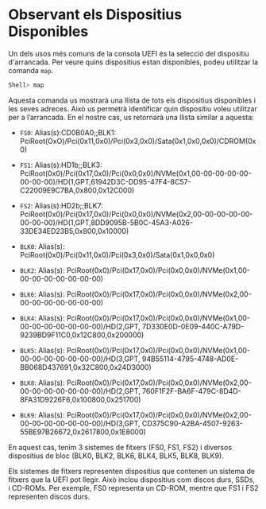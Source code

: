 # Observant els Dispositius Disponibles

Un dels usos més comuns de la consola UEFI és la selecció del dispositiu d'arrancada. Per veure quins dispositius estan disponibles, podeu utilitzar la comanda `map`.

```bash
Shell> map
```

Aquesta comanda us mostrarà una llista de tots els dispositius disponibles i les seves adreces. Això us permetrà identificar quin dispositiu voleu utilitzar per a l’arrancada. En el nostre cas, us retornarà una llista similar a aquesta:

- `FS0`: Alias(s):CD0B0A0;;BLK1:
        PciRoot(OxO)/Pci(0x11,0x0)/Pci(0x3,0x0)/Sata(0x1,0x0,0x0)/CDROM(0x0)

- `FS1`: Alias(s):HD1b;;BLK3:
        PciRoot(0x0)/Pci(0x17,0x0)/Pci(0x0,0x0)/NVMe(0x1,00-00-00-00-00-00-00-00)/HD(1,GPT,61942D3C-DD95-47F4-8C57-C22009E9C7BA,0x800,0x12C000)

- `FS2`: Alias(s):HD2b;;BLK7:
         PciRoot(0x0)/Pci(0x17,0x0)/Pci(0x0,0x0)/NVMe(0x2,00-00-00-00-00-00-00-00)/HD(1,GPT,8DD9095B-5B0C-45A3-A026-33DE34ED23B5,0x800,0x10000)

- `BLK0`: Alias(s):
          PciRoot(0x0)/Pci(0x11,0x0)/Pci(0x3,0x0)/Sata(0x1,0x0,0x0)

- `BLK2`: Alias(s):
          PciRoot(0x0)/Pci(0x17,0x0)/Pci(0x0,0x0)/NVMe(0x1,00-00-00-00-00-00-00-00)

- `BLK6`: Alias(s):
          PciRoot(0x0)/Pci(0x17,0x0)/Pci(0x0,0x0)/NVMe(0x2,00-00-00-00-00-00-00-00)

- `BLK4`: Alias(s):
          PciRoot(0x0)/Pci(0x17,0x0)/Pci(0x0,0x0)/NVMe(0x1,00-00-00-00-00-00-00-00)/HD(2,GPT, 7D330E0D-0E09-440C-A79D-9239BD9F11C0,0x12C800,0x200000)

- `BLK5`: Alias(s):
          PciRoot(0x0)/Pci(0x17,0x0)/Pci(0x0,0x0)/NVMe(0x1,00-00-00-00-00-00-00-00)/HD(3,GPT, 94B55114-4795-4748-AD0E-BB068D437691,0x32C800,0x24D3000)

- `BLK8`: Alias(s):
          PciRoot(0x0)/Pci(0x17,0x0)/Pci(0x0,0x0)/NVMe(0x2,00-00-00-00-00-00-00-00)/HD(2,GPT, 760F1F2F-BA6F-479C-8D4D-8FA31D9226F6,0x100800,0x251700)

- `BLK9`: Alias(s):
          PciRoot(0x0)/Pci(0x17,0x0)/Pci(0x0,0x0)/NVMe(0x2,00-00-00-00-00-00-00-00)/HD(3,GPT, CD375C90-A2BA-4507-9263-55BE97B26672,0x2617800,0x1E8000)

En aquest cas, tenim 3 sistemes de fitxers (FS0, FS1, FS2) i diversos dispositius de bloc (BLK0, BLK2, BLK6, BLK4, BLK5, BLK8, BLK9).

Els sistemes de fitxers representen dispositius que contenen un sistema de fitxers que la UEFI pot llegir. Això inclou dispositius com discos durs, SSDs, i CD-ROMs. Per exemple, FS0 representa un CD-ROM, mentre que FS1 i FS2 representen discos durs.